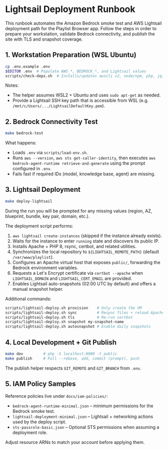 # Lightsail Deployment Runbook

This runbook automates the Amazon Bedrock smoke test and AWS Lightsail deployment path for the Playlist Browser app. Follow the steps in order to prepare your workstation, validate Bedrock connectivity, and publish the site with TLS and snapshot coverage.

## 1. Workstation Preparation (WSL Ubuntu)

```bash
cp .env.example .env
$EDITOR .env  # Populate AWS_*, BEDROCK_*, and Lightsail values
scripts/check-deps.sh  # Installs/updates awscli v2, node/npm, php, jq, make, etc.
```

Notes:
- The helper assumes WSL2 + Ubuntu and uses `sudo apt-get` as needed.
- Provide a Lightsail SSH key path that is accessible from WSL (e.g. `/mnt/c/Users/.../LightsailDefaultKey.pem`).

## 2. Bedrock Connectivity Test

```bash
make bedrock-test
```

What happens:
- Loads `.env` via `scripts/load-env.sh`.
- Runs `aws --version`, `aws sts get-caller-identity`, then executes `aws bedrock-agent-runtime retrieve-and-generate` using the prompt configured in `.env`.
- Fails fast if required IDs (model, knowledge base, agent) are missing.

## 3. Lightsail Deployment

```bash
make deploy-lightsail
```

During the run you will be prompted for any missing values (region, AZ, blueprint, bundle, key pair, domain, etc.).

The deployment script performs:
1. `aws lightsail create-instances` (skipped if the instance already exists).
2. Waits for the instance to enter `running` state and discovers its public IP.
3. Installs Apache + PHP 8, rsync, certbot, and related utilities.
4. Synchronizes the local repository to `${LIGHTSAIL_REMOTE_PATH}` (default `/var/www/playlist`).
5. Configures an Apache virtual host that exposes `public/`, forwarding the Bedrock environment variables.
6. Requests a Let's Encrypt certificate via `certbot --apache` when `LIGHTSAIL_DOMAIN` and `LIGHTSAIL_CERT_EMAIL` are provided.
7. Enables Lightsail auto-snapshots (02:00 UTC by default) and offers a manual snapshot helper.

Additional commands:

```bash
scripts/lightsail-deploy.sh provision    # Only create the VM
scripts/lightsail-deploy.sh sync         # Resync files + reload Apache
scripts/lightsail-deploy.sh tls          # Re-run certbot
scripts/lightsail-deploy.sh snapshot my-snapshot-name
scripts/lightsail-deploy.sh autosnapshot # Enable daily snapshots
```

## 4. Local Development + Git Publish

```bash
make dev         # php -S localhost:8000 -t public
make publish     # Pull --rebase, add, commit (prompt), push
```

The publish helper respects `GIT_REMOTE` and `GIT_BRANCH` from `.env`.

## 5. IAM Policy Samples

Reference policies live under `docs/iam-policies/`:
- `bedrock-agent-runtime-minimal.json` – minimum permissions for the Bedrock smoke test.
- `lightsail-deployment-minimal.json` – Lightsail + networking actions used by the deploy script.
- `sts-passrole-basic.json` – Optional STS permissions when assuming a deployment role.

Adjust resource ARNs to match your account before applying them.
